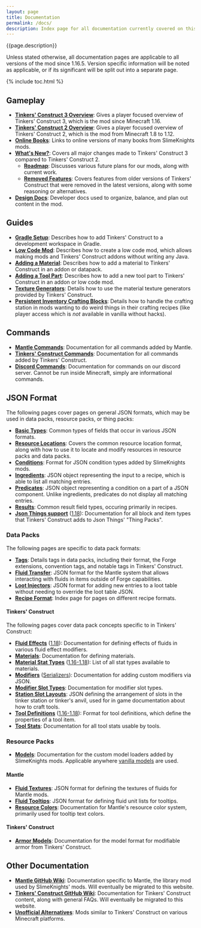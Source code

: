 ```yaml
---
layout: page
title: Documentation
permalink: /docs/
description: Index page for all documentation currently covered on this site. Includes documentation on current and future mod plans, online versions of in game books, data pack and resource pack formats, along with knowledge for addon developers.
---
```


{{page.description}}

Unless stated otherwise, all documentation pages are applicable to all versions of the mod since 1.16.5. Version specific information will be noted as applicable, or if its significant will be split out into a separate page.

{% include toc.html %}

## Gameplay

* [**Tinkers' Construct 3 Overview**](gameplay/tinkers-construct-3): Gives a player focused overview of Tinkers' Construct 3, which is the mod since Minecraft 1.16.
* [**Tinkers' Construct 2 Overview**](gameplay/tinkers-construct-2): Gives a player focused overview of Tinkers' Construct 2, which is the mod from Minecraft 1.8 to 1.12.
* [**Online Books**](books): Links to online versions of many books from SlimeKnights mods.
* [**What's New?**](whats-new): Covers all major changes made to Tinkers' Construct 3 compared to Tinkers' Construct 2.
    * [**Roadmap**](roadmap): Discusses various future plans for our mods, along with current work.
    * [**Removed Features**](removed): Covers features from older versions of Tinkers' Construct that were removed in the latest versions, along with some reasoning or alternatives.
* [**Design Docs**](design): Developer docs used to organize, balance, and plan out content in the mod.

## Guides

* [**Gradle Setup**](guides/gradle): Describes how to add Tinkers' Construct to a development workspace in Gradle.
* [**Low Code Mod**](guides/lowcode-mod): Describes how to create a low code mod, which allows making mods and Tinkers' Construct addons without writing any Java.
* [**Adding a Material**](guides/material): Describes how to add a material to Tinkers' Construct in an addon or datapack.
* [**Adding a Tool Part**](guides/tool-part): Describes how to add a new tool part to Tinkers' Construct in an addon or low code mod.
* [**Texture Generators**](guides/texture-generators): Details how to use the material texture generators provided by Tinkers' Construct.
* [**Persistent Inventory Crafting Blocks**](guides/persistent-inventory): Details how to handle the crafting station in mods wanting to do weird things in their crafting recipes (like player access which is *not* available in vanilla without hacks).

## Commands
* [**Mantle Commands**](commands/mantle): Documentation for all commands added by Mantle.
* [**Tinkers' Construct Commands**](commands/tinkers): Documentation for all commands added by Tinkers' Construct.
* [**Discord Commands**](commands/discord): Documentation for commands on our discord server. Cannot be run inside Minecraft, simply are informational commands.

## JSON Format

The following pages cover pages on general JSON formats, which may be used in data packs, resource packs, or thing packs:

* [**Basic Types**](json/basic-types): Common types of fields that occur in various JSON formats.
* [**Resource Locations**](json/resource-location): Covers the common resource location format, along with how to use it to locate and modify resources in resource packs and data packs.
* [**Conditions**](json/conditions): Format for JSON condition types added by SlimeKnights mods.
* [**Ingredients**](json/ingredients): JSON object representing the input to a recipe, which is able to list all matching entries.
* [**Predicates**](json/predicates): JSON object representing a condition on a part of a JSON component. Unlike ingredients, predicates do not display all matching entries.
* [**Results**](json/results): Common result field types, occuring primarily in recipes.
* [**Json Things support**](json/json-things) ([1.18](json/json-things/1.18)): Documentation for all block and item types that Tinkers' Construct adds to Json Things' "Thing Packs".

### Data Packs

The following pages are specific to data pack formats:

* [**Tags**](json/tags): Details tags in data packs, including their format, the Forge extensions, convention tags, and notable tags in Tinkers' Construct.
* [**Fluid Transfer**](json/fluid-transfer): JSON format for the Mantle system that allows interacting with fluids in items outside of Forge capabilities.
* [**Loot Injectors**](json/loot-injectors): JSON format for adding new entries to a loot table without needing to override the loot table JSON.
* [**Recipe Format**](json/recipes): Index page for pages on different recipe formats.

#### Tinkers' Construct

The following pages cover data pack concepts specific to in Tinkers' Construct:

* [**Fluid Effects**](json/fluid-effects) ([1.18](json/fluid-effects/1.18)): Documentation for defining effects of fluids in various fluid effect modifiers.
* [**Materials**](json/materials): Documentation for defining materials.
* [**Material Stat Types**](json/stat-types) ([1.16-1.18](json/stat-types/1.18)): List of all stat types available to materials.
* [**Modifiers**](json/modifiers) ([Serializers](json/modifiers/serializers)): Documentation for adding custom modifiers via JSON.
* [**Modifier Slot Types**](json/slot-types): Documentation for modifier slot types.
* [**Station Slot Layouts**](json/slot-layouts): JSON defining the arrangement of slots in the tinker station or tinker's anvil, used for in game documentation about how to craft tools.
* [**Tool Definitions**](json/tool-definitions) ([1.16-1.18](json/tool-definitions/1.18)): Format for tool definitions, which define the properties of a tool item.
* [**Tool Stats**](json/tool-stats): Documentation for all tool stats usable by tools.

### Resource Packs

* [**Models**](json/models): Documentation for the custom model loaders added by SlimeKnights mods. Applicable anywhere [vanilla models](https://minecraft.wiki/w/Model) are used.

#### Mantle

* [**Fluid Textures**](json/fluid-textures): JSON format for defining the textures of fluids for Mantle mods.
* [**Fluid Tooltips**](json/fluid-tooltips): JSON format for defining fluid unit lists for tooltips.
* [**Resource Colors**](json/colors): Documentation for Mantle's resource color system, primarily used for tooltip text colors.

#### Tinkers' Construct

* [**Armor Models**](json/armor-models): Documentation for the model format for modifiable armor from Tinkers' Construct.

## Other Documentation

* [**Mantle GitHub Wiki**](https://github.com/SlimeKnights/Mantle/wiki): Documentation specific to Mantle, the library mod used by SlimeKnights' mods. Will eventually be migrated to this website.
* [**Tinkers' Construct GitHub Wiki**](https://github.com/SlimeKnights/TinkersConstruct/wiki): Documentation for Tinkers' Construct content, along with general FAQs. Will eventually be migrated to this website.
* [**Unofficial Alternatives**](https://docs.google.com/spreadsheets/d/1gOxPm37wu8Y9vVewNYv8JAxfkPQmkUfvnSjsk_sMiBo/edit?usp=sharing): Mods similar to Tinkers' Construct on various Minecraft platforms.